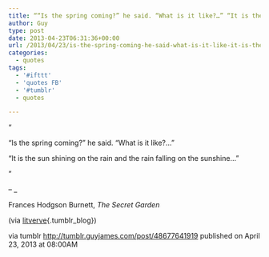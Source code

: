 ```yaml
---
title: ““Is the spring coming?” he said. “What is it like?…” “It is the sun shining on the rain and the…”
author: Guy
type: post
date: 2013-04-23T06:31:36+00:00
url: /2013/04/23/is-the-spring-coming-he-said-what-is-it-like-it-is-the-sun-shining-on-the-rain-and-the/
categories:
  - quotes
tags:
  - '#ifttt'
  - 'quotes FB'
  - '#tumblr'
  - quotes

---
```

“

“Is the spring coming?” he said. “What is it like?…”

“It is the sun shining on the rain and the rain falling on the sunshine…”

”

&#8211; _</p> 

Frances Hodgson Burnett, _The Secret Garden_

(via [litverve][1]{.tumblr_blog})

</em>

via tumblr http://tumblr.guyjames.com/post/48677641919 published on April 23, 2013 at 08:00AM

 [1]: http://litverve.tumblr.com/